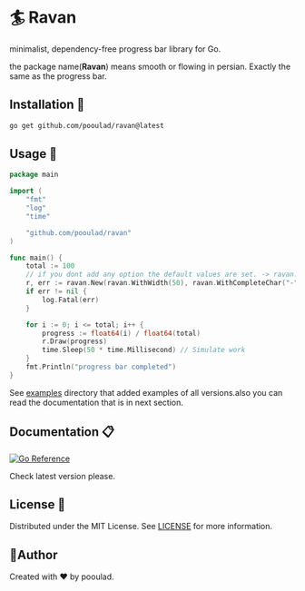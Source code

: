 # 🏄 Ravan

minimalist, dependency-free progress bar library for Go.

the package name(**Ravan**) means smooth or flowing in persian. Exactly the same as the progress bar.

## Installation 🚀

```bash
go get github.com/pooulad/ravan@latest
```

## Usage 📝

```go
package main

import (
    "fmt"
    "log"
    "time"

    "github.com/pooulad/ravan"
)

func main() {
    total := 100
    // if you dont add any option the default values are set. -> ravan.New()
    r, err := ravan.New(ravan.WithWidth(50), ravan.WithCompleteChar("-"))
    if err != nil {
        log.Fatal(err)
    }

    for i := 0; i <= total; i++ {
        progress := float64(i) / float64(total)
        r.Draw(progress)
        time.Sleep(50 * time.Millisecond) // Simulate work
    }
    fmt.Println("progress bar completed")
}

```

See [examples](/examples/) directory that added examples of all versions.also you can read the documentation that is in next section.

## Documentation 📋

[![Go Reference](https://pkg.go.dev/badge/github.com/pooulad/ravan.svg)](https://pkg.go.dev/github.com/pooulad/ravan)

Check latest version please.

## License 📏

Distributed under the MIT License. See [LICENSE](LICENSE) for more information.

## 👤Author

Created with ❤️ by pooulad.
